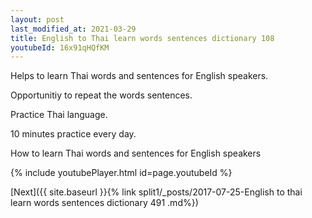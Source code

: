 ```yaml
---
layout: post
last_modified_at: 2021-03-29
title: English to Thai learn words sentences dictionary 108 
youtubeId: 16x91qHQfKM
---
```

 
 
Helps to learn Thai words and sentences for English speakers.

Opportunitiy to repeat the words sentences. 

Practice Thai language. 
 
10 minutes practice every day. 
 
How to learn Thai words and sentences for English speakers 
 
{% include youtubePlayer.html id=page.youtubeId %}
 
 
[Next]({{ site.baseurl }}{% link  split1/_posts/2017-07-25-English to thai learn words sentences dictionary 491 .md%})
 
